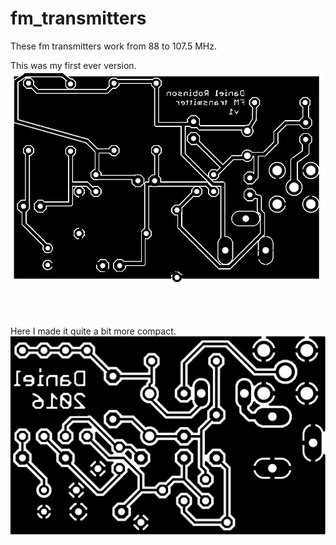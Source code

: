 # fm_transmitters
These fm transmitters work from 88 to 107.5 MHz. 

This was my first ever version.
![First ever version](v1.0/fm-transmitter-v1.0.png)

<br>
<br>

Here I made it quite a bit more compact.
![v1.1](v1.1/fm-transmitter-v1.1.1-print-transparent.png)

